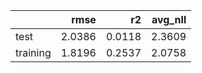 |          |   rmse |     r2 |   avg_nll |
|:---------|-------:|-------:|----------:|
| test     | 2.0386 | 0.0118 |    2.3609 |
| training | 1.8196 | 0.2537 |    2.0758 |